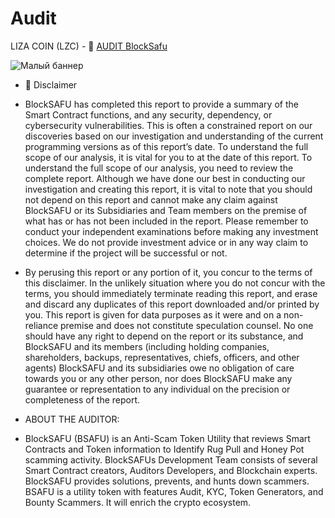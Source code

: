 # Audit
LIZA COIN (LZC) - 💠 [AUDIT BlockSafu](https://blocksafu.com/project-detail/0xA6550996403407481f2748a793aE40dA3b369F6d)

![Малый баннер](https://ukit.com/uploads/s/l/4/j/l4j8wtlqendh/img/full_RqIhzqNr.png)


- 💠 Disclaimer
- BlockSAFU has completed this report to provide a summary of the Smart Contract functions, and any security, dependency, or cybersecurity vulnerabilities. This is often a constrained report on our discoveries based on our investigation and understanding of the current programming versions as of this report’s date. To understand the full scope of our analysis, it is vital for you to at the date of this report. To understand the full scope of our analysis, you need to review the complete report. Although we have done our best in conducting our investigation and creating this report, it is vital to note that you should not depend on this report and cannot make any claim against BlockSAFU or its Subsidiaries and Team members on the premise of what has or has not been included in the report. Please remember to conduct your independent examinations before making any investment choices. We do not provide investment advice or in any way claim to determine if the project will be successful or not.
- By perusing this report or any portion of it, you concur to the terms of this disclaimer. In the unlikely situation where you do not concur with the terms, you should immediately terminate reading this report, and erase and discard any duplicates of this report downloaded and/or printed by you. This report is given for data purposes as it were and on a non-reliance premise and does not constitute speculation counsel. No one should have any right to depend on the report or its substance, and BlockSAFU and its members (including holding companies, shareholders, backups, representatives, chiefs, officers, and other agents) BlockSAFU and its subsidiaries owe no obligation of care towards you or any other person, nor does BlockSAFU make any guarantee or representation to any individual on the precision or completeness of the report.

- ABOUT THE AUDITOR:
- BlockSAFU (BSAFU) is an Anti-Scam Token Utility that reviews Smart Contracts and Token information to Identify Rug Pull and Honey Pot scamming activity. BlockSAFUs Development Team consists of several Smart Contract creators, Auditors Developers, and Blockchain experts. BlockSAFU provides solutions, prevents, and hunts down scammers. BSAFU is a utility token with features Audit, KYC, Token Generators, and Bounty Scammers. It will enrich the crypto ecosystem.
